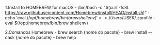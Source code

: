1.Install to HOMEBREW for macOS
    - /bin/bash -c "$(curl -fsSL https://raw.githubusercontent.com/Homebrew/install/HEAD/install.sh)"
    - echo 'eval $(/opt/homebrew/bin/brew shellenv)' >> /Users/$USER/.zprofile
    - eval $(/opt/homebrew/bin/brew shellenv)

2.Comandos Homebrew
    - brew search {nome do pacote}
    - brew install --cask {nome do pacote}
    - brew help